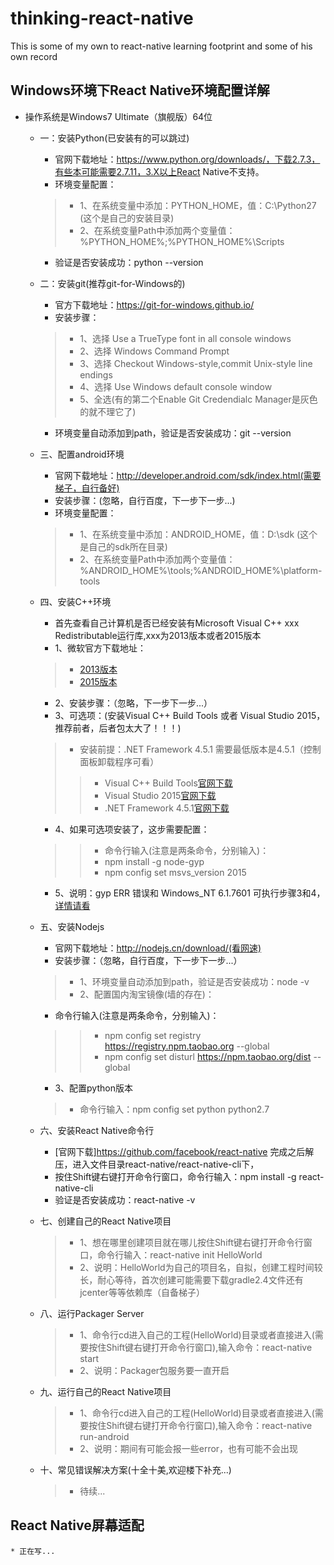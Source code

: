# thinking-react-native
This is some of my own to react-native learning footprint and some of his own record

##  Windows环境下React Native环境配置详解
* 操作系统是Windows7 Ultimate（旗舰版）64位
    * 一：安装Python(已安装有的可以跳过)
        * 官网下载地址：https://www.python.org/downloads/，下载2.7.3，有些本可能需要2.7.11，3.X以上React Native不支持。
        * 环境变量配置：
        >* 1、在系统变量中添加：PYTHON_HOME，值：C:\Python27 (这个是自己的安装目录)</br>
        >* 2、在系统变量Path中添加两个变量值：%PYTHON_HOME%;%PYTHON_HOME%\Scripts</br>
        
        * 验证是否安装成功：python --version</br>
    * 二：安装git(推荐git-for-Windows的)
        * 官方下载地址：https://git-for-windows.github.io/
        * 安装步骤：
        >* 1、选择 Use a TrueType font in all console windows
        >* 2、选择 Windows Command Prompt
        >* 3、选择 Checkout Windows-style,commit Unix-style line endings
        >* 4、选择 Use Windows default console window
        >* 5、全选(有的第二个Enable Git Credendialc Manager是灰色的就不理它了)

        * 环境变量自动添加到path，验证是否安装成功：git --version
    * 三、配置android环境
        * 官网下载地址：http://developer.android.com/sdk/index.html(需要梯子，自行备好)
        * 安装步骤：(忽略，自行百度，下一步下一步...)
        * 环境变量配置：</br>
        >* 1、在系统变量中添加：ANDROID_HOME，值：D:\sdk (这个是自己的sdk所在目录)</br>
        >* 2、在系统变量Path中添加两个变量值：%ANDROID_HOME%\tools;%ANDROID_HOME%\platform-tools
    * 四、安装C++环境
        * 首先查看自己计算机是否已经安装有Microsoft Visual C++ xxx Redistributable运行库,xxx为2013版本或者2015版本
        * 1、微软官方下载地址：
        >* [2013版本](http://www.microsoft.com/zh-CN/download/details.aspx?id=40784)
        >* [2015版本](https://www.microsoft.com/en-us/download/details.aspx?id=48145)

        * 2、安装步骤：（忽略，下一步下一步...）
        * 3、可选项：(安装Visual C++ Build Tools 或者 Visual Studio 2015，推荐前者，后者包太大了！！！)
        >* 安装前提：.NET Framework 4.5.1 需要最低版本是4.5.1（控制面板卸载程序可看）</br>
        >>* Visual C++ Build Tools[官网下载](http://landinghub.visualstudio.com/visual-cpp-build-tools)</br>
        >>* Visual Studio 2015[官网下载](https://www.visualstudio.com/products/visual-studio-community-vs)</br>
        >>* .NET Framework 4.5.1[官网下载](https://www.microsoft.com/en-us/download/details.aspx?id=40773)</br>

        * 4、如果可选项安装了，这步需要配置：
        >>* 命令行输入(注意是两条命令，分别输入)：
        >>* npm install -g node-gyp
        >>* npm config set msvs_version 2015

        * 5、说明：gyp ERR 错误和 Windows_NT 6.1.7601 可执行步骤3和4，[详情请看](https://github.com/nodejs/node-gyp#installation)
    * 五、安装Nodejs
        * 官网下载地址：http://nodejs.cn/download/(看网速)
        * 安装步骤：（忽略，自行百度，下一步下一步...）
        >* 1、环境变量自动添加到path，验证是否安装成功：node -v
        >* 2、配置国内淘宝镜像(墙的存在)：

        * 命令行输入(注意是两条命令，分别输入)：
        >>* npm config set registry https://registry.npm.taobao.org --global
        >>* npm config set disturl https://npm.taobao.org/dist --global

        * 3、配置python版本
        >* 命令行输入：npm config set python python2.7
    * 六、安装React Native命令行
        * [官网下载]https://github.com/facebook/react-native 完成之后解压，进入文件目录react-native/react-native-cli下，
        * 按住Shift键右键打开命令行窗口，命令行输入：npm install -g react-native-cli
        * 验证是否安装成功：react-native -v
    * 七、创建自己的React Native项目
        >* 1、想在哪里创建项目就在哪儿按住Shift键右键打开命令行窗口，命令行输入：react-native init HelloWorld
        >* 2、说明：HelloWorld为自己的项目名，自拟，创建工程时间较长，耐心等待，首次创建可能需要下载gradle2.4文件还有jcenter等等依赖库（自备梯子）
    * 八、运行Packager Server
        >* 1、命令行cd进入自己的工程(HelloWorld)目录或者直接进入(需要按住Shift键右键打开命令行窗口),输入命令：react-native start
        >* 2、说明：Packager包服务要一直开启
    * 九、运行自己的React Native项目
        >* 1、命令行cd进入自己的工程(HelloWorld)目录或者直接进入(需要按住Shift键右键打开命令行窗口),输入命令：react-native run-android
        >* 2、说明：期间有可能会报一些error，也有可能不会出现
    * 十、常见错误解决方案(十全十美,欢迎楼下补充...)
        >* 待续...</br>


## React Native屏幕适配
    * 正在写...
